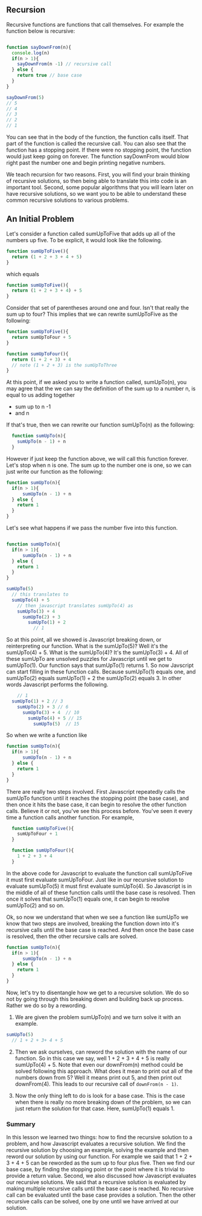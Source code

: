 ## Recursion

Recursive functions are functions that call themselves.  For example the function below is recursive:

```javascript

function sayDownFrom(n){
  console.log(n)
  if(n > 1){
    sayDownFrom(n -1) // recursive call
  } else {
    return true // base case
  }
}

sayDownFrom(5)
// 5
// 4
// 3
// 2
// 1
```

You can see that in the body of the function, the function calls itself.  That part of the function is called the recursive call.  You can also see that the function has a stopping point.  If there were no stopping point, the function would just keep going on forever.  The function sayDownFrom would blow right past the number one and begin printing negative numbers.

We teach recursion for two reasons.  First, you will find your brain thinking of recursive solutions, so then being able to translate this into code is an important tool.  Second, some popular algorithms that you will learn later on have recursive solutions, so we want you to be able to understand these common recursive solutions to various problems.

## An Initial Problem

Let's consider a function called sumUpToFive that adds up all of the numbers up five.  To be explicit, it would look like the following.

```javascript
function sumUpToFive(){
  return (1 + 2 + 3 + 4 + 5)
}

```

which equals

```javascript
function sumUpToFive(){
  return (1 + 2 + 3 + 4) + 5
}
```

Consider that set of parentheses around one and four.  Isn't that really the sum up to four?  This implies that we can rewrite sumUpToFive as the following:

```javascript
function sumUpToFive(){
  return sumUpToFour + 5
}

function sumUpToFour(){
  return (1 + 2 + 3) + 4
  // note (1 + 2 + 3) is the sumUpToThree
}
```

At this point, if we asked you to write a function called, sumUpTo(n), you may agree that the we can say the definition of the sum up to a number n, is equal to us adding together
  * sum up to n -1
  * and n

If that's true, then we can rewrite our function sumUpTo(n) as the following:

```javascript
  function sumUpTo(n){
    sumUpTo(n - 1) + n
  }

```
However if just keep the function above, we will call this function forever.  Let's stop when n is one.  The sum up to the number one is one, so we can just write our function as the following:
```javascript
function sumUpTo(n){
  if(n > 1){
      sumUpTo(n - 1) + n
  } else {
    return 1
  }
}
```

Let's see what happens if we pass the number five into this function.
```javascript

function sumUpTo(n){
  if(n > 1){
      sumUpTo(n - 1) + n
  } else {
    return 1
  }
}

sumUpTo(5)
  // this translates to
  sumUpTo(4) + 5
    // then javascript translates sumUpTo(4) as
    sumUpTo(3) + 4
      sumUpTo(2) + 3
        sumUpTo(1) + 2
          // 1
```
So at this point, all we showed is Javascript breaking down, or reinterpreting our function.  What is the sumUpTo(5)?  Well it's the sumUpTo(4) + 5.  What is the sumUpTo(4)?  It's the sumUpTo(3) + 4.  All of these sumUpTo are unsolved puzzles for Javascript until we get to sumUpTo(1).  Our function says that sumUpTo(1) returns 1.  So now Javscript can start filling in these function calls.  Because sumUpTo(1) equals one, and sumUpTo(2) equals sumUpTo(1) + 2 the sumUpTo(2) equals 3.  In other words Javascript performs the following.   

```javascript
    // 1
  sumUpTo(1) + 2 // 3
    sumUpTo(2) + 3 // 6
      sumUpTo(3) + 4  // 10
        sumUpTo(4) + 5 // 15
          sumUpTo(5)  // 15
```

So when we write a function like

```javascript
function sumUpTo(n){
  if(n > 1){
      sumUpTo(n - 1) + n
  } else {
    return 1
  }
}
```
There are really two steps involved.  First Javascript repeatedly calls the sumUpTo function until it reaches the stopping point (the base case), and then once it hits the base case, it can begin to resolve the other function calls.  Believe it or not, you've see this process before.  You've seen it every time a function calls another function.  For example,

```javascript
  function sumUpToFive(){
    sumUpToFour + 1
  }

  function sumUpToFour(){
    1 + 2 + 3 + 4
  }
```

In the above code for Javascript to evaluate the function call sumUpToFive it must first evaluate sumUpToFour.  Just like in our recursive solution to evaluate sumUpTo(5) it must first evaluate sumUpTo(4).  So Javascript is in the middle of all of these function calls until the base case is resolved.  Then once it solves that sumUpTo(1) equals one, it can begin to resolve sumUpTo(2) and so on.

Ok, so now we understand that when we see a function like sumUpTo we know that two steps are involved, breaking the function down into it's recursive calls until the base case is reached.  And then once the base case is resolved, then the other recursive calls are solved.  
```javascript
function sumUpTo(n){
  if(n > 1){
      sumUpTo(n - 1) + n
  } else {
    return 1
  }
}
```

Now, let's try to disentangle how we get to a recursive solution.  We do so not by going through this breaking down and building back up process.  Rather we do so by a rewording.  

1. We are given the problem sumUpTo(n) and we turn solve it with an example.  

  ```javascript
  sumUpTo(5)
    // 1 + 2 + 3+ 4 + 5
  ```

2. Then we ask ourselves, can reword the solution with the name of our function.
  So in this case we say, well 1 + 2 + 3 + 4 + 5 is really sumUpTo(4) + 5.  Note that even our downFrom(n) method could be solved following this approach.  What does it mean to print out all of the numbers down from 5?  Well it means print out 5, and then print out downFrom(4).  This leads to our recursive call of `downFrom(n - 1)`.  



3. Now the only thing left to do is look for a base case.  This is the case when there is really no more breaking down of the problem, so we can just return the solution for that case.  Here, sumUpTo(1) equals 1.

### Summary

In this lesson we learned two things: how to find the recursive solution to a problem, and how Javascript evaluates a recursive solution.  We find the recursive solution by choosing an example, solving the example and then reword our solution by using our function.  For example we said that 1 + 2 + 3 + 4 + 5 can be reworded as the sum up to four plus five.  Then we find our base case, by finding the stopping point or the point where it is trivial to provide a return value.  Second, we also discussed how Javascript evaluates our recursive solutions.  We said that a recursive solution is evaluated by making multiple recursive calls until the base case is reached.  No recursive call can be evaluated until the base case provides a solution.  Then the other recursive calls can be solved, one by one until we have arrived at our solution.
